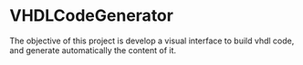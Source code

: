 VHDLCodeGenerator
=================

The objective of this project is develop a visual interface to build vhdl code, and generate automatically the content of it.
